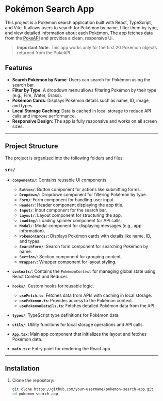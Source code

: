 # Pokémon Search App

This project is a Pokémon search application built with React, TypeScript, and Vite. It allows users to search for Pokémon by name, filter them by type, and view detailed information about each Pokémon. The app fetches data from the [PokeAPI](https://pokeapi.co/) and provides a clean, responsive UI.

> **Important Note**: This app works only for the first 20 Pokémon objects returned from the PokeAPI.

## Features

- **Search Pokémon by Name**: Users can search for Pokémon using the search bar.
- **Filter by Type**: A dropdown menu allows filtering Pokémon by their type (e.g., Fire, Water, Grass).
- **Pokémon Cards**: Displays Pokémon details such as name, ID, image, and types.
- **Local Storage Caching**: Data is cached in local storage to reduce API calls and improve performance.
- **Responsive Design**: The app is fully responsive and works on all screen sizes.

---

## Project Structure

The project is organized into the following folders and files:

### `src/`

- **`components/`**: Contains reusable UI components.

  - **`Button/`**: Button component for actions like submitting forms.
  - **`Dropdown/`**: Dropdown component for filtering Pokémon by type.
  - **`Form/`**: Form component for handling user input.
  - **`Header/`**: Header component displaying the app title.
  - **`Input/`**: Input component for the search bar.
  - **`Layout/`**: Layout component for structuring the app.
  - **`Loading/`**: Loading spinner component for API calls.
  - **`Modal/`**: Modal component for displaying messages (e.g., app information).
  - **`PokemonCards/`**: Displays Pokémon cards with details like name, ID, and types.
  - **`SearchForm/`**: Search form component for searching Pokémon by name.
  - **`Section/`**: Section component for grouping content.
  - **`Wrapper/`**: Wrapper component for layout styling.

- **`contexts/`**: Contains the `PokemonContext` for managing global state using React Context and Reducer.

- **`hooks/`**: Custom hooks for reusable logic.

  - **`useFetch.ts`**: Fetches data from APIs with caching in local storage.
  - **`usePokemon.ts`**: Provides access to the Pokémon context.
  - **`usePokemonDetails.ts`**: Fetches detailed Pokémon data from the API.

- **`types/`**: TypeScript type definitions for Pokémon data.

- **`utils/`**: Utility functions for local storage operations and API calls.

- **`App.tsx`**: Main app component that initializes the layout and fetches Pokémon data.
- **`main.tsx`**: Entry point for rendering the React app.

---

## Installation

1. Clone the repository:
   ```bash
   git clone https://github.com/your-username/pokemon-search-app.git
   cd pokemon-search-app
   ```
